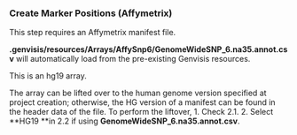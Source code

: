 ### Create Marker Positions (Affymetrix)

This step requires an Affymetrix manifest file.

**.genvisis/resources/Arrays/AffySnp6/GenomeWideSNP_6.na35.annot.csv** will automatically load from the pre-existing Genvisis resources.

This is an hg19 array.

The array can be lifted over to the human genome version specified at project creation; otherwise, the HG version of a manifest can be found in the header data of the file. To perform the liftover,
            1. Check 2.1.
            2. Select **HG19 **in 2.2 if using **GenomeWideSNP_6.na35.annot.csv**.
